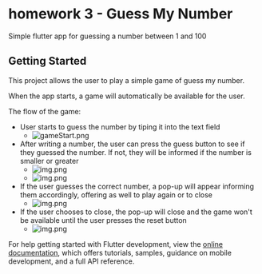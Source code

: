 # homework 3 - Guess My Number

Simple flutter app for guessing a number between 1 and 100

## Getting Started

This project allows the user to play a simple game of guess my number.

When the app starts, a game will automatically be available for the user.

The flow of the game:
- User starts to guess the number by tiping it into the text field
  - ![gameStart.png](readme-assets%2FgameStart.png)
- After writing a number, the user can press the guess button to see if they guessed the number. If not, they will be informed if the number is smaller or greater
  - ![img.png](readme-assets/wrongGuessLower.png)
  - ![img.png](readme-assets/wrongGuessHigher.png)
- If the user guesses the correct number, a pop-up will appear informing them accordingly, offering as well to play again or to close
  - ![img.png](readme-assets/endGameDialog.png)
- If the user chooses to close, the pop-up will close and the game won't be available until the user presses the reset button
  - ![img.png](readme-assets/resetGame.png)

For help getting started with Flutter development, view the
[online documentation](https://docs.flutter.dev/), which offers tutorials,
samples, guidance on mobile development, and a full API reference.
